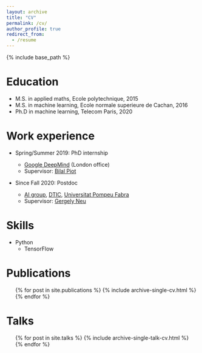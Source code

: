 ```yaml
---
layout: archive
title: "CV"
permalink: /cv/
author_profile: true
redirect_from:
  - /resume
---
```


{% include base_path %}

Education
======
* M.S. in applied maths, Ecole polytechnique, 2015
* M.S. in machine learning, Ecole normale superieure de Cachan, 2016
* Ph.D in machine learning, Telecom Paris, 2020

Work experience
======
* Spring/Summer 2019: PhD internship
  * <a href='https://deepmind.com/'>Google DeepMind</a> (London office)
  * Supervisor: <a href='https://pro.univ-lille.fr/bilal-piot/'>Bilal Piot</a>

* Since Fall 2020: Postdoc
  * <a href='https://www.upf.edu/web/ai-ml/'>AI group</a>, <a href='https://www.upf.edu/web/etic/'>DTIC</a>, <a href='https://www.upf.edu/'>Universitat Pompeu Fabra</a>
  * Supervisor: <a href='http://cs.bme.hu/~gergo/'>Gergely Neu</a>

Skills
======
* Python
  * TensorFlow

Publications
======
  <ul>{% for post in site.publications %}
    {% include archive-single-cv.html %}
  {% endfor %}</ul>

Talks
======
  <ul>{% for post in site.talks %}
    {% include archive-single-talk-cv.html %}
  {% endfor %}</ul>
